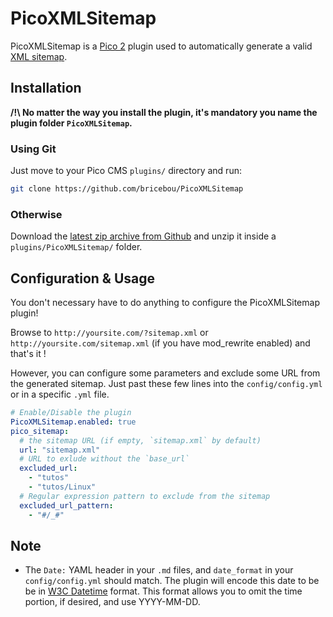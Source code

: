 PicoXMLSitemap
==============

<!--
@author     Brice Boucard
@link       https://github.com/bricebou/PicoXMLSitemap/
@license    MIT License | http://bricebou.mit-license.org/
-->

PicoXMLSitemap is a [Pico 2][1] plugin used to automatically generate a valid [XML sitemap][2].

## Installation

__/!\ No matter the way you install the plugin, it's mandatory you name the plugin folder `PicoXMLSitemap`.__ 

### Using Git

Just move to your Pico CMS `plugins/` directory and run:

```bash
git clone https://github.com/bricebou/PicoXMLSitemap
```

### Otherwise

Download the [latest zip archive from Github](https://github.com/bricebou/PicoXMLSitemap/archive/master.zip) and unzip it inside a `plugins/PicoXMLSitemap/` folder.

## Configuration & Usage

You don't necessary have to do anything to configure the PicoXMLSitemap plugin!

Browse to `http://yoursite.com/?sitemap.xml` or `http://yoursite.com/sitemap.xml` (if you have mod_rewrite enabled) and that's it !

However, you can configure some parameters and exclude some URL from the generated sitemap. Just past these few lines into the `config/config.yml` or in a specific `.yml` file.

```yaml
# Enable/Disable the plugin
PicoXMLSitemap.enabled: true
pico_sitemap:
  # the sitemap URL (if empty, `sitemap.xml` by default)
  url: "sitemap.xml"
  # URL to exlude without the `base_url`
  excluded_url: 
    - "tutos"
    - "tutos/Linux"
  # Regular expression pattern to exclude from the sitemap
  excluded_url_pattern:
    - "#/_#"
```

## Note

* The `Date:` YAML header in your `.md` files, and `date_format` in your `config/config.yml` should match. The plugin will encode this date to be be in [W3C Datetime][3] format. This format allows you to omit the time portion, if desired, and use YYYY-MM-DD.

[1]: http://picocms.org/
[2]: http://www.sitemaps.org/
[3]: http://www.w3.org/TR/NOTE-datetime